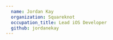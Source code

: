 ```yaml
---
  name: Jordan Kay
  organization: Squareknot
  occupation_title: Lead iOS Developer
  github: jordanekay
---
```

